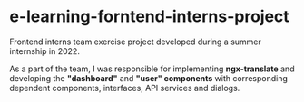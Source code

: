# e-learning-forntend-interns-project


Frontend interns team exercise project developed during a summer internship in 2022.

As a part of the team, I was responsible for implementing **ngx-translate** and developing the **"dashboard"** and **"user" components** with corresponding dependent components, interfaces, API services and dialogs.
